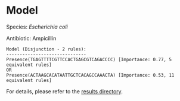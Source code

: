 
# Model

Species: *Escherichia coli*

Antibiotic: Ampicillin

```
Model (Disjunction - 2 rules):
------------------------------
Presence(TGAGTTTTCGTTCCACTGAGCGTCAGACCCC) [Importance: 0.77, 5 equivalent rules]
OR
Presence(ACTAAGCACATAATTGCTCACAGCCAAACTA) [Importance: 0.53, 11 equivalent rules]

```

For details, please refer to the [results directory](../../../../../results/scm_b/escherichia%20coli/ampicillin/repeat_0/).

